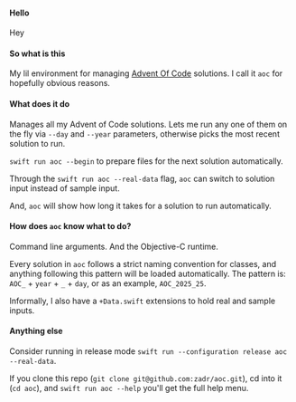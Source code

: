 #### Hello
Hey

#### So what is this
My lil environment for managing [Advent Of Code](https://adventofcode.com/) solutions. I call it `aoc` for hopefully obvious reasons.

#### What does it do
Manages all my Advent of Code solutions. Lets me run any one of them on the fly via `--day` and `--year` parameters, otherwise picks the most recent solution to run.

`swift run aoc --begin` to prepare files for the next solution automatically.

Through the `swift run aoc --real-data` flag, `aoc` can switch to solution input instead of sample input.

And, `aoc` will show how long it takes for a solution to run automatically.

#### How does `aoc` know what to do?
Command line arguments. And the Objective-C runtime.

Every solution in `aoc` follows a strict naming convention for classes, and anything following this pattern will be loaded automatically. The pattern is: `AOC_` + `year` + `_` + `day`, or as an example, `AOC_2025_25`.

Informally, I also have a `+Data.swift` extensions to hold real and sample inputs.

#### Anything else
Consider running in release mode `swift run --configuration release aoc --real-data`.

If you clone this repo (`git clone git@github.com:zadr/aoc.git`), cd into it (`cd aoc`), and `swift run aoc --help` you'll get the full help menu.

